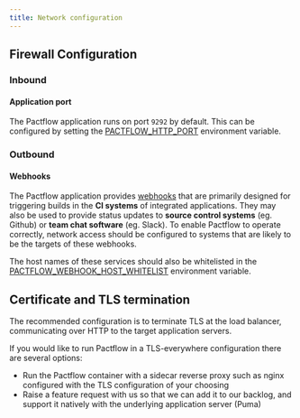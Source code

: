 ```yaml
---
title: Network configuration
---
```


## Firewall Configuration

### Inbound

#### Application port

The Pactflow application runs on port `9292` by default. This can be configured by setting the [PACTFLOW_HTTP_PORT](/docs/on-premises/environment-variables#pactflow_http_port) environment variable.

### Outbound

#### Webhooks

The Pactflow application provides [webhooks](https://docs.pact.io/pact_broker/advanced_topics/webhooks) that are primarily designed for triggering builds in the **CI systems** of integrated applications. They may also be used to provide status updates to **source control systems** (eg. Github) or **team chat software** (eg. Slack). To enable Pactflow to operate correctly, network access should be configured to systems that are likely to be the targets of these webhooks.

The host names of these services should also be whitelisted in the [PACTFLOW_WEBHOOK_HOST_WHITELIST](/docs/on-premises/environment-variables/#pactflow_webhook_host_whitelist) environment variable.

## Certificate and TLS termination

The recommended configuration is to terminate TLS at the load balancer, communicating over HTTP to the target application servers.

If you would like to run Pactflow in a TLS-everywhere configuration there are several options:

* Run the Pactflow container with a sidecar reverse proxy such as nginx configured with the TLS configuration of your choosing
* Raise a feature request with us so that we can add it to our backlog, and support it natively with the underlying application server (Puma)
